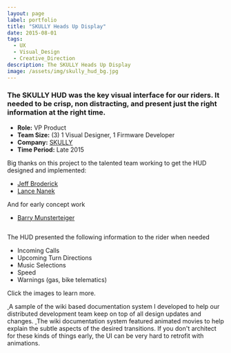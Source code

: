 ```yaml
---
layout: page
label: portfolio
title: "SKULLY Heads Up Display"
date: 2015-08-01
tags:
  - UX
  - Visual_Design
  - Creative_Direction
description: The SKULLY Heads Up Display
image: /assets/img/skully_hud_bg.jpg
---
```


### The SKULLY HUD was the key visual interface for our riders. It needed to be crisp, non distracting, and present just the right information at the right time. 

+ **Role:** VP Product
+ **Team Size:** (3) 1 Visual Designer, 1 Firmware Developer
+ **Company:** [SKULLY](https://en.wikipedia.org/wiki/Skully_(helmet))
+ **Time Period:** Late 2015

Big thanks on this project to the talented team working to get the HUD designed and implemented:
* [Jeff Broderick](http://brdrck.me/) 
* [Lance Nanek](https://www.linkedin.com/in/lancenanek/)

And for early concept work
* [Barry Munsterteiger](https://www.linkedin.com/in/barrymunsterteiger/)

<a href="/assets/img/sk_hud_img1.jpg" data-fancybox="gallery" data-caption="'Redlines' for our development team to work from.">
  <img src="/assets/img/sk_hud_img1.jpg" alt="" />
</a>

The HUD presented the following information to the rider when needed
* Incoming Calls
* Upcoming Turn Directions
* Music Selections
* Speed
* Warnings (gas, bike telematics)

Click the images to learn more. 

<a href="/assets/img/sk_hud_img2.jpg" data-fancybox="gallery" data-caption="A sample of the wiki based documentation system I developed to help our distributed development team keep on top of all design updates and changes.">
  <img src="/assets/img/sk_hud_img2.jpg" alt="" />
</a>
A sample of the wiki based documentation system I developed to help our distributed development team keep on top of all design updates and changes.

<a href="/assets/img/sk_hud_img3.jpg" data-fancybox="gallery" data-caption="The wiki documentation system featured animated movies to help explain the subtle aspects of the desired transitions. If you don't architect for these kinds of things early, the UI can be very hard to retrofit with animations.">
  <img src="/assets/img/sk_hud_img3.jpg" alt="" />
</a>
The wiki documentation system featured animated movies to help explain the subtle aspects of the desired transitions. If you don't architect for these kinds of things early, the UI can be very hard to retrofit with animations.
